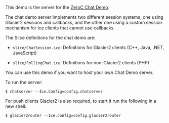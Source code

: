 This demo is the server for the [ZeroC Chat Demo](https://doc.zeroc.com/display/Doc/Chat+Demo).

The chat demo server implements two different session systems, one
using Glacier2 sessions and callbacks, and the other one using a
custom session mechanism for Ice clients that cannot use callbacks.

The Slice definitions for the chat demo are:

- `slice/ChatSession.ice`: Definitions for Glacier2 clients (C++, Java, .NET, JavaScript)

- `slice/PollingChat.ice`: Definitions for non-Glacier2 clients (PHP)

You can use this demo if you want to host your own Chat Demo server.

To run the server:

    $ chatserver --Ice.Config=config.chatserver

For push clients Glacier2 is also required, to start it run the following in a
new shell:

    $ glacier2router --Ice.Config=config.glacier2router
